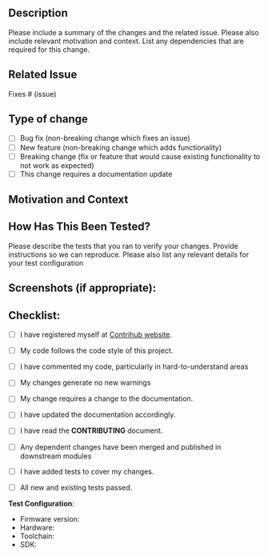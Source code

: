 <!--- Provide a general summary of your changes in the Title above -->

## Description

<!--- Describe your changes in detail -->

Please include a summary of the changes and the related issue. Please also include relevant motivation and context. List any dependencies that are required for this change.

## Related Issue

<!--- This project only accepts pull requests related to open issues -->
<!--- If suggesting a new feature or change, please discuss it in an issue first -->
<!--- If fixing a bug, there should be an issue describing it with steps to reproduce -->
<!--- Please link to the issue here: -->

Fixes # (issue)

## Type of change

<!--- What types of changes does your code introduce? Put an `x` in all the boxes that apply: -->

- [ ] Bug fix (non-breaking change which fixes an issue)
- [ ] New feature (non-breaking change which adds functionality)
- [ ] Breaking change (fix or feature that would cause existing functionality to not work as expected)
- [ ] This change requires a documentation update

## Motivation and Context

<!--- Why is this change required? What problem does it solve? -->

## How Has This Been Tested?

<!--- Please describe in detail how you tested your changes. -->
<!--- Include details of your testing environment, and the tests you ran to -->
<!--- see how your change affects other areas of the code, etc. -->
<!-- Ignore if not relevant for you -->

Please describe the tests that you ran to verify your changes. Provide instructions so we can reproduce. Please also list any relevant details for your test configuration

## Screenshots (if appropriate):

## Checklist:

<!--- Go over all the following points, and put an `x` in all the boxes that apply. -->
<!--- If you're unsure about any of these, don't hesitate to ask. We're here to help! -->

- [ ] I have registered myself at [Contrihub website](https://sac.mnnit.ac.in/contrihub).
- [ ] My code follows the code style of this project.
- [ ] I have commented my code, particularly in hard-to-understand areas
- [ ] My changes generate no new warnings
- [ ] My change requires a change to the documentation.
- [ ] I have updated the documentation accordingly.
- [ ] I have read the **CONTRIBUTING** document.
- [ ] Any dependent changes have been merged and published in downstream modules
- [ ] I have added tests to cover my changes.
- [ ] All new and existing tests passed.


**Test Configuration**:
* Firmware version:
* Hardware:
* Toolchain:
* SDK: